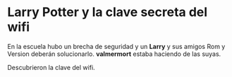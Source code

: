 # Larry Potter y la clave secreta del wifi

En la escuela hubo un brecha de seguridad y un **Larry** y sus amigos Rom y Version deberán solucionarlo. **valmermort** estaba haciendo de las suyas.

Descubrieron la clave del wifi.